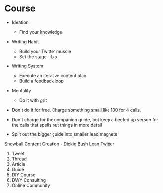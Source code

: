 # Course
- Ideation
	- Find your knowledge
- Writing Habit
	- Build your Twitter muscle
	- Set the stage - bio
- Writing System
	- Execute an iterative content plan
	- Build a feedback loop
- Mentality
	- Do it with grit

- Don't do it for free. Charge something small like 100 for 4 calls.
- Don't charge for the companion guide, but keep a beefed up verson for the calls that spells out things in more detail
- Split out the bigger guide into smaller lead magnets

Snowball Content Creation - Dickie Bush Lean Twitter
1. Tweet
2. Thread
3. Article
4. Guide
5. DIY Course
6. DWY Consulting
7. Online Community

